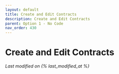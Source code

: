 ```yaml
---
layout: default
title: Create and Edit Contracts
description: Create and Edit Contracts
parent: Option 1 - No Code
nav_order: 430
---
```


# Create and Edit Contracts
*Last modified on {% last_modified_at %}*